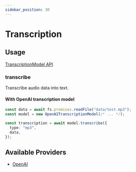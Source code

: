 ```yaml
---
sidebar_position: 30
---
```


# Transcription

## Usage

[TranscriptionModel API](/api/interfaces/TranscriptionModel)

### transcribe

Transcribe audio data into text.

#### With OpenAI transcription model

```ts
const data = await fs.promises.readFile("data/test.mp3");
const model = new OpenAITranscriptionModel(/* ... */);

const transcription = await model.transcribe({
  type: "mp3",
  data,
});
```

## Available Providers

- [OpenAI](/integration/model-provider/openai)
